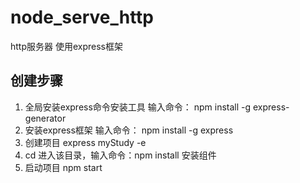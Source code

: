 # node_serve_http
http服务器
使用express框架

## 创建步骤
1. 全局安装express命令安装工具  输入命令： npm install -g express-generator
2. 安装express框架  输入命令： npm install -g express 
3. 创建项目 express myStudy -e
4. cd 进入该目录，输入命令：npm install 安装组件
5. 启动项目 npm start 
